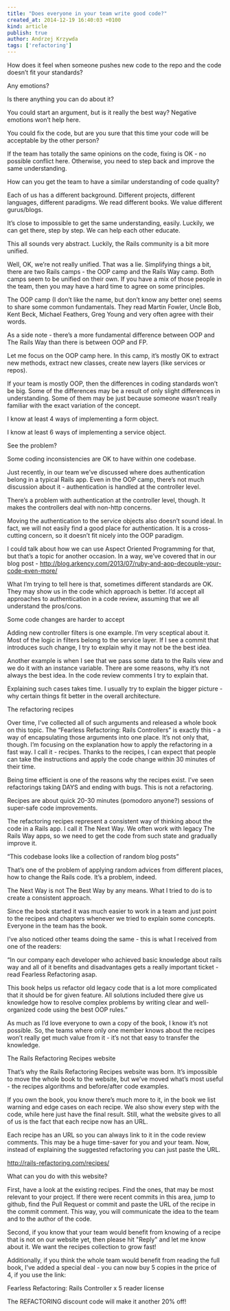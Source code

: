 ```yaml
---
title: "Does everyone in your team write good code?"
created_at: 2014-12-19 16:40:03 +0100
kind: article
publish: true
author: Andrzej Krzywda
tags: ['refactoring']
---
```


How does it feel when someone pushes new code to the repo and the code doesn’t fit your standards?

Any emotions?

Is there anything you can do about it?

<!-- more -->

You could start an argument, but is it really the best way? Negative emotions won’t help here.

You could fix the code, but are you sure that this time your code will be acceptable by the other person?

If the team has totally the same opinions on the code, fixing is OK - no possible conflict here. Otherwise, you need to step back and improve the same understanding.

How can you get the team to have a similar understanding of code quality?

Each of us has a different background. Different projects, different languages, different paradigms. We read different books. We value different gurus/blogs. 

It’s close to impossible to get the same understanding, easily. Luckily, we can get there, step by step. We can help each other educate.

This all sounds very abstract. Luckily, the Rails community is a bit more unified. 

Well, OK, we’re not really unified. That was a lie. Simplifying things a bit, there are two Rails camps - the OOP camp and the Rails Way camp. Both camps seem to be unified on their own. If you have a mix of those people in the team, then you may have a hard time to agree on some principles.

The OOP camp (I don’t like the name, but don’t know any better one) seems to share some common fundamentals. They read Martin Fowler, Uncle Bob, Kent Beck, Michael Feathers, Greg Young and very often agree with their words.

As a side note - there’s a more fundamental difference between OOP and The Rails Way than there is between OOP and FP.

Let me focus on the OOP camp here. In this camp, it’s mostly OK to extract new methods, extract new classes, create new layers (like services or repos).

If your team is mostly OOP, then the differences in coding standards won’t be big. Some of the differences may be a result of only slight differences in understanding. Some of them may be  just because someone wasn’t really familiar with the exact variation of the concept.

I know at least 4 ways of implementing a form object. 

I know at least 6 ways of implementing a service object.

See the problem?

Some coding inconsistencies are OK to have within one codebase. 

Just recently, in our team we’ve discussed where does authentication belong in a typical Rails app. Even in the OOP camp, there’s not much discussion about it - authentication is handled at the controller level. 

There’s a problem with authentication at the controller level, though. It makes the controllers deal with non-http concerns. 

Moving the authentication to the service objects also doesn’t sound ideal. In fact, we will not easily find a good place for authentication. It is a cross-cutting concern, so it doesn’t fit nicely into the OOP paradigm.

I could talk about how we can use Aspect Oriented Programming for that, but that’s a topic for another occasion. In a way, we’ve covered that in our blog post - http://blog.arkency.com/2013/07/ruby-and-aop-decouple-your-code-even-more/

What I’m trying to tell here is that, sometimes different standards are OK. They may show us in the code which approach is better. I’d accept all approaches to authentication in a code review, assuming that we all understand the pros/cons.

Some code changes are harder to accept

Adding new controller filters is one example. I’m very sceptical about it. Most of the logic in filters belong to the service layer. If I see a commit that introduces such change, I try to explain why it may not be the best idea. 

Another example is when I see that we pass some data to the Rails view and we do it with an instance variable. There are some reasons, why it’s not always the best idea. In the code review comments I try to explain that.

Explaining such cases takes time. I usually try to explain the bigger picture - why certain things fit better in the overall architecture.

The refactoring recipes

Over time, I’ve collected all of such arguments and released a whole book on this topic. The “Fearless Refactoring: Rails Controllers” is exactly this - a way of encapsulating those arguments into one place. It’s not only that, though. I’m focusing on the explanation how to apply the refactoring in a fast way. I call it - recipes. Thanks to the recipes, I can expect that people can take the instructions and apply the code change within 30 minutes of their time.

Being time efficient is one of the reasons why the recipes exist. I’ve seen refactorings taking DAYS and ending with bugs. This is not a refactoring.

Recipes are about quick 20-30 minutes (pomodoro anyone?) sessions of super-safe code improvements.

The refactoring recipes represent a consistent way of thinking about the code in a Rails app. I call it The Next Way. We often work with legacy The Rails Way apps, so we need to get the code from such state and gradually improve it.

“This codebase looks like a collection of random blog posts” 

That’s one of the problem of applying random advices from different places, how to change the Rails code. It’s a problem, indeed.

The Next Way is not The Best Way by any means. What I tried to do is to create a consistent approach.

Since the book started it was much easier to work in a team and just point to the recipes and chapters whenever we tried to explain some concepts. Everyone in the team has the book.

I’ve also noticed other teams doing the same - this is what I received from one of the readers:

“In our company each developer who achieved basic knowledge about rails way and all of it benefits and disadvantages gets a really important ticket - read Fearless Refactoring asap. 

This book helps us refactor old legacy code that is a lot more complicated that it should be for given feature. All solutions included there give us knowledge how to resolve complex problems by writing clear and well-organized code using the best OOP rules.”

As much as I’d love everyone to own a copy of the book, I know it’s not possible. So, the teams where only one member knows about the recipes won’t really get much value from it - it’s not that easy to transfer the knowledge.

The Rails Refactoring Recipes website

That’s why the Rails Refactoring Recipes website was born. It’s impossible to move the whole book to the website, but we’ve moved what’s most useful - the recipes algorithms and before/after code examples. 

If you own the book, you know there’s much more to it, in the book we list warning and edge cases on each recipe. We also show every step with the code, while here just have the final result. Still, what the website gives to all of us is the fact that each recipe now has an URL. 

Each recipe has an URL so you can always link to it in the code review comments. This may be a huge time-saver for you and your team. Now, instead of explaining the suggested refactoring you can just paste the URL.

http://rails-refactoring.com/recipes/

What can you do with this website?

First, have a look at the existing recipes. Find the ones, that may be most relevant to your project. If there were recent commits in this area, jump to github, find the Pull Request or commit and paste the URL of the recipe in the commit comment. This way, you will communicate the idea to the team and to the author of the code.

Second, if you know that your team would benefit from knowing of a recipe that is not on our website yet, then please hit "Reply" and let me know about it. We want the recipes collection to grow fast!

Additionally, if you think the whole team would benefit from reading the full book, I've added a special deal - you can now buy 5 copies in the price of 4, if you use the link:

Fearless Refactoring: Rails Controller x 5 reader license

The REFACTORING discount code will make it another 20% off!

